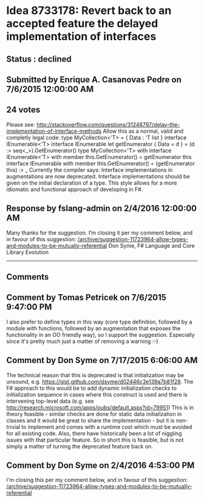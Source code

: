# Idea 8733178: Revert back to an accepted feature the delayed implementation of interfaces #

## Status : declined

## Submitted by Enrique A. Casanovas Pedre on 7/6/2015 12:00:00 AM

## 24 votes

Please see:
http://stackoverflow.com/questions/31248797/delay-the-implementation-of-interface-methods
Allow this as a normal, valid and completly legal code:
type MyCollection<'T> =
{ Data : 'T list }
interface IEnumerable<'T>
interface IEnumerable
let getEnumerator { Data = d } =
(d :> seq<_>).GetEnumerator()
type MyCollection<'T> with
interface IEnumerable<'T> with
member this.GetEnumerator() = getEnumerator this
interface IEnumerable with
member this.GetEnumerator() = (getEnumerator this) :> _
Currently the compiler says:
Interface implementations in augmentations are now deprecated. Interface implementations should be given on the initial declaration of a type.
This style allows for a more idiomatic and functional approach of developing in F#.



## Response by fslang-admin on 2/4/2016 12:00:00 AM

Many thanks for the suggestion. I’m closing it per my comment below, and in favour of this suggestion: [/archive/suggestion-11723964-allow-types-and-modules-to-be-mutually-referential](/archive/suggestion-11723964-allow-types-and-modules-to-be-mutually-referential.md)
Don Syme, F# Language and Core Library Evolution

------------------------
## Comments


## Comment by Tomas Petricek on 7/6/2015 9:47:00 PM
I also prefer to define types in this way (core type definition, followed by a module with functions, followed by an augmentation that exposes the functionality in an OO friendly way), so I support the suggestion. Especially since it's pretty much just a matter of removing a warning :-)


## Comment by Don Syme on 7/17/2015 6:06:00 AM
The technical reason that this is deprecated is that initialization may be unsound, e.g. https://gist.github.com/dsyme/d02446c3e139a7b81f28.
The F# approach to this would be to add dynamic initialization checks to initialization sequence in cases where this construct is used and there is intervening top-level data (e.g. see http://research.microsoft.com/apps/pubs/default.aspx?id=79951)
This is in theory feasible - similar checks are done for static data initialization in classes and it would be great to share the implementation - but it is non-trivial to implement and comes with a runtime cost which must be avoided for all existing code. Also, there have historically been a lot of niggling issues with that particular feature.
So in short this is feasible, but is not simply a matter of turning the deprecated feature back on.


## Comment by Don Syme on 2/4/2016 4:53:00 PM
I'm closing this per my comment below, and in favour of this suggestion: [/archive/suggestion-11723964-allow-types-and-modules-to-be-mutually-referential](/archive/suggestion-11723964-allow-types-and-modules-to-be-mutually-referential.md)

